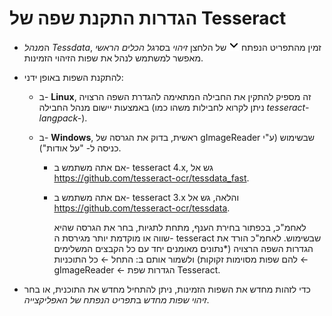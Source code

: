 #  הגדרות התקנת שפה של Tesseract

- ה*מנהל Tessdata*, זמין מהתפריט הנפתח ![](https://raw.githubusercontent.com/manisandro/gImageReader/master/packaging/win32/gtk_skel/share/icons/hicolor/16x16/actions/go-down-symbolic.symbolic.png) של הלחצן *זיהוי* ב*סרגל הכלים הראשי* מאפשר למשתמש לנהל את שפות הזיהוי הזמינות.

- להתקנת השפות באופן ידני:        

  - ב- **Linux**, זה מספיק להתקין את החבילה המתאימה להגדרת השפה הרצויה באמצעות יישום מנהל החבילה (ניתן לקרוא לחבילות משהו כמו *tesseract-langpack-<lang>*).

  - ב- **Windows**, ראשית, בדוק את הגרסה של gImageReader שבשימוש (ע"י כניסה ל- "על אודות").            

    - אם אתה משתמש ב- tesseract 4.x, גש אל https://github.com/tesseract-ocr/tessdata_fast.

    - אם אתה משתמש ב- tesseract 3.x והלאה, גש אל https://github.com/tesseract-ocr/tessdata.

      לאחמ"כ, בכפתור בחירת הענף, מתחת לתגיות, בחר את הגרסה שהיא שווה או מוקדמת יותר מגירסת ה- tesseract שבשימוש. לאחמ"כ הורד את הגדרות השפה הרצויה (*נתונים מאומנים יחד עם כל הקבצים המשלימים להם שפות מסוימות זקוקות) ולשמור אותם ב: התחל ← כל התוכניות ← gImageReader ← הגדרות שפת Tesseract.

- כדי לזהות מחדש את השפות הזמינות, ניתן להתחיל מחדש את התוכנית, או בחר *זיהוי שפות מחדש* ב*תפריט הנפתח של האפליקצייה*.

